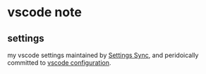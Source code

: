 # vscode note


## settings

my vscode settings maintained by 
[Settings Sync](https://marketplace.visualstudio.com/items?itemName=Shan.code-settings-sync), and peridoically committed to [vscode configuration](./vscode).

## 



